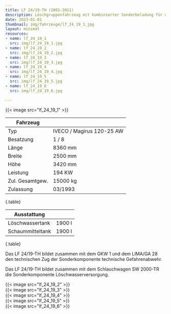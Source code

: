 ```yaml
---
title: LF 24/19-TH (2001-2011)
description: Löschgruppenfahrzeug mit kombinierter Sonderbeladung für den Brandbekämpfungs- und technischen Hilfeleistungseinsatz mit Gruppenbesatzung
date: 2023-01-01
thumbnail: img/fahrzeuge/lf_24_19_1.jpg
layout: minimal
resources:
- name: lf_24_19_1
  src: img/lf_24_19_1.jpg
- name: lf_24_19_2
  src: img/lf_24_19_2.jpg
- name: lf_24_19_3
  src: img/lf_24_19_3.jpg
- name: lf_24_19_4
  src: img/lf_24_19_4.jpg
- name: lf_24_19_5
  src: img/lf_24_19_5.jpg
- name: lf_24_19_6
  src: img/lf_24_19_6.jpg

---
```


{{< image src="lf_24_19_1" >}}  

| Fahrzeug        |                           |
| --------------- | ------------------------- |
| Typ             | IVECO / Magirus 120-25 AW |
| Besatzung       | 1 / 8                     |
| Länge           | 8360 mm                   |
| Breite          | 2500 mm                   |
| Höhe            | 3420 mm                   |
| Leistung        | 194 KW                    |
| Zul. Gesamtgew. | 15000 kg                  |
| Zulassung       | 03/1993                   |
{.table}

| Ausstattung      |        |
| ---------------- | ------ |
| Löschwassertank  | 1900 l |
| Schaummitteltank | 1900 l |
{.table}

Das LF 24/19-TH bildet zusammen mit dem GKW 1 und dem LIMA/GA 28 den technischen Zug der Sonderkomponente technische Gefahrenabwehr.  

Das LF 24/19-TH bildet zusammen mit dem Schlauchwagen SW 2000-TR die Sonderkomponente Löschwasserversorgung.

{{< image src="lf_24_19_2" >}}  
{{< image src="lf_24_19_3" >}}  
{{< image src="lf_24_19_4" >}}  
{{< image src="lf_24_19_5" >}}  
{{< image src="lf_24_19_6" >}}  
